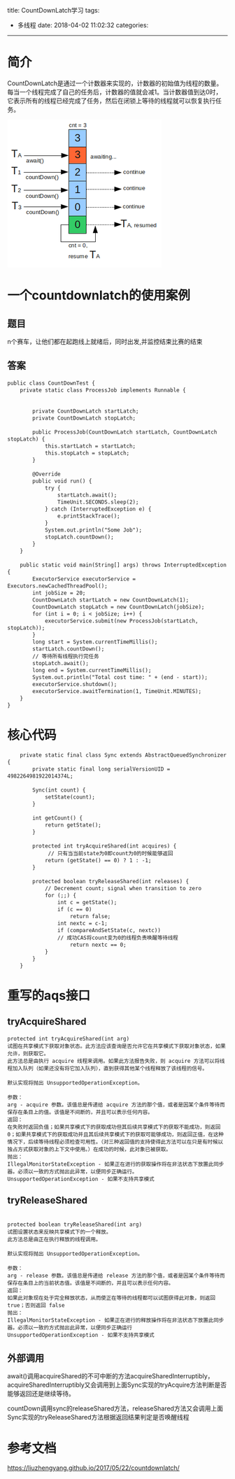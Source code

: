 title: CountDownLatch学习
tags:
  - 多线程
date: 2018-04-02 11:02:32
categories:
---
# 简介
CountDownLatch是通过一个计数器来实现的，计数器的初始值为线程的数量。每当一个线程完成了自己的任务后，计数器的值就会减1。当计数器值到达0时，它表示所有的线程已经完成了任务，然后在闭锁上等待的线程就可以恢复执行任务。

![upload successful](/images/pasted-115.png)


# 一个countdownlatch的使用案例
## 题目
n个赛车，让他们都在起跑线上就绪后，同时出发,并监控结束比赛的结束


## 答案
```
public class CountDownTest {
    private static class ProcessJob implements Runnable {


        private CountDownLatch startLatch;
        private CountDownLatch stopLatch;

        public ProcessJob(CountDownLatch startLatch, CountDownLatch stopLatch) {
            this.startLatch = startLatch;
            this.stopLatch = stopLatch;
        }

        @Override
        public void run() {
            try {
                startLatch.await();
                TimeUnit.SECONDS.sleep(2);
            } catch (InterruptedException e) {
                e.printStackTrace();
            }
            System.out.println("Some Job");
            stopLatch.countDown();
        }
    }

    public static void main(String[] args) throws InterruptedException {
        ExecutorService executorService = Executors.newCachedThreadPool();
        int jobSize = 20;
        CountDownLatch startLatch = new CountDownLatch(1);
        CountDownLatch stopLatch = new CountDownLatch(jobSize);
        for (int i = 0; i < jobSize; i++) {
            executorService.submit(new ProcessJob(startLatch, stopLatch));
        }
        long start = System.currentTimeMillis();
        startLatch.countDown();
        // 等待所有线程执行完任务
        stopLatch.await();
        long end = System.currentTimeMillis();
        System.out.println("Total cost time: " + (end - start));
        executorService.shutdown();
        executorService.awaitTermination(1, TimeUnit.MINUTES);
    }
}
```


# 核心代码
```
    private static final class Sync extends AbstractQueuedSynchronizer {
        private static final long serialVersionUID = 4982264981922014374L;

        Sync(int count) {
            setState(count);
        }

        int getCount() {
            return getState();
        }

        protected int tryAcquireShared(int acquires) {
       		 // 只有当当前state为0即count为0的时候能够返回
            return (getState() == 0) ? 1 : -1;
        }

        protected boolean tryReleaseShared(int releases) {
            // Decrement count; signal when transition to zero
            for (;;) {
                int c = getState();
                if (c == 0)
                    return false;
                int nextc = c-1;
                if (compareAndSetState(c, nextc))
                // 成功CAS将count变为0的线程负责唤醒等待线程
                    return nextc == 0;
            }
        }
    }
```


# 重写的aqs接口
## tryAcquireShared
```
protected int tryAcquireShared(int arg)
试图在共享模式下获取对象状态。此方法应该查询是否允许它在共享模式下获取对象状态，如果允许，则获取它。
此方法总是由执行 acquire 线程来调用。如果此方法报告失败，则 acquire 方法可以将线程加入队列（如果还没有将它加入队列），直到获得其他某个线程释放了该线程的信号。

默认实现将抛出 UnsupportedOperationException。

参数：
arg - acquire 参数。该值总是传递给 acquire 方法的那个值，或者是因某个条件等待而保存在条目上的值。该值是不间断的，并且可以表示任何内容。
返回：
在失败时返回负值；如果共享模式下的获取成功但其后续共享模式下的获取不能成功，则返回 0；如果共享模式下的获取成功并且其后续共享模式下的获取可能够成功，则返回正值，在这种情况下，后续等待线程必须检查可用性。（对三种返回值的支持使得此方法可以在只是有时候以独占方式获取对象的上下文中使用。）在成功的时候，此对象已被获取。
抛出：
IllegalMonitorStateException - 如果正在进行的获取操作将在非法状态下放置此同步器。必须以一致的方式抛出此异常，以便同步正确运行。
UnsupportedOperationException - 如果不支持共享模式
```

## tryReleaseShared

```

protected boolean tryReleaseShared(int arg)
试图设置状态来反映共享模式下的一个释放。
此方法总是由正在执行释放的线程调用。

默认实现将抛出 UnsupportedOperationException。

参数：
arg - release 参数。该值总是传递给 release 方法的那个值，或者是因某个条件等待而保存在条目上的当前状态值。该值是不间断的，并且可以表示任何内容。
返回：
如果此对象现在处于完全释放状态，从而使正在等待的线程都可以试图获得此对象，则返回 true；否则返回 false
抛出：
IllegalMonitorStateException - 如果正在进行的释放操作将在非法状态下放置此同步器。必须以一致的方式抛出此异常，以便同步正确运行
UnsupportedOperationException - 如果不支持共享模式
```


## 外部调用
await()调用acquireShared的不可中断的方法acquireSharedInterruptibly，acquireSharedInterruptibly又会调用到上面Sync实现的tryAcquire方法判断是否能够返回还是继续等待。

countDown调用sync的releaseShared方法，releaseShared方法又会调用上面Sync实现的tryReleaseShared方法根据返回结果判定是否唤醒线程


# 参考文档
https://liuzhengyang.github.io/2017/05/22/countdownlatch/